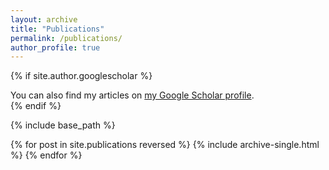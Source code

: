 ```yaml
---
layout: archive
title: "Publications"
permalink: /publications/
author_profile: true
---
```


{% if site.author.googlescholar %}
  <div class="wordwrap">You can also find my articles on <a href="{[{site.author.googlescholar}](https://scholar.google.com/citations?hl=zh-CN&user=9Mo5g48AAAAJ)}">my Google Scholar profile</a>.</div>
{% endif %}

{% include base_path %}

{% for post in site.publications reversed %}
  {% include archive-single.html %}
{% endfor %}
